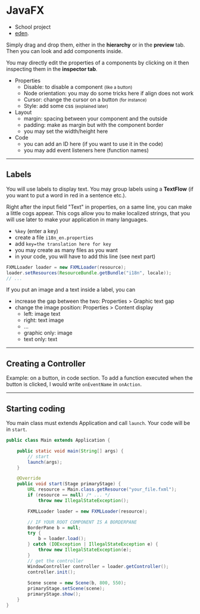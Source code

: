# JavaFX

* School project
* [eden](https://github.com/lgs-games/eden).

Simply drag and drop them, either in the **hierarchy** or in the **preview** tab. Then you can look and add components inside.

You may directly edit the properties of a components by clicking on it then inspecting them in the **inspector tab**.

* Properties
  * Disable: to disable a component <small>(like a button)</small>
  * Node orientation: you may do some tricks here if align does not work
  * Cursor: change the cursor on a button <small>(for instance)</small>
  * Style: add some css <small>(explained later)</small>
* Layout
  * margin: spacing between your component and the outside
  * padding: make as margin but with the component border
  * you may set the width/height here
* Code
  * you can add an ID here (if you want to use it in the code)
  * you may add event listeners here (function names) 

<hr class="sr">

## Labels

You will use labels to display text. You may group labels using a **TextFlow** (if you want to put a word in red in a sentence etc.).

Right after the input field "Text" in properties, on a same line, you can make a little cogs appear. This cogs allow you to make localized strings, that you will use later to make your application in many languages.

* `%key` (enter a key)
* create a file `i18n_en.properties`
* add `key=the translation here for key`
* you may create as many files as you want
* in your code, you will have to add this line (see next part)

```java
FXMLLoader loader = new FXMLLoader(resource);
loader.setResources(ResourceBundle.getBundle("i18n", locale));
// ...
```

If you put an image and a text inside a label, you can

* increase the gap between the two: Properties > Graphic text gap
* change the image position: Properties > Content display
  * left: image text
  * right: text image
  * ...
  * graphic only: image
  * text only: text

<hr class="sl">

## Creating a Controller

Example: on a button, in code section. To add a function executed when the button is clicked, I would write `onEventName` in `onAction`.

<hr class="sr">

## Starting coding

You main class must extends Application and call `launch`. Your code will be in `start`.

```java
public class Main extends Application {

    public static void main(String[] args) {
        // start
        launch(args);
    }

    @Override
    public void start(Stage primaryStage) {
        URL resource = Main.class.getResource("your_file.fxml");
        if (resource == null) /* ... */
            throw new IllegalStateException();

        FXMLLoader loader = new FXMLLoader(resource);

        // IF YOUR ROOT COMPONENT IS A BORDERPANE
        BorderPane b = null;
        try {
            b = loader.load();
        } catch (IOException | IllegalStateException e) {
            throw new IllegalStateException(e);
        }
        // get the controller
        WindowController controller = loader.getController();
        controller.init();
        
        Scene scene = new Scene(b, 800, 550);
        primaryStage.setScene(scene);
        primaryStage.show();
    }
}
```
